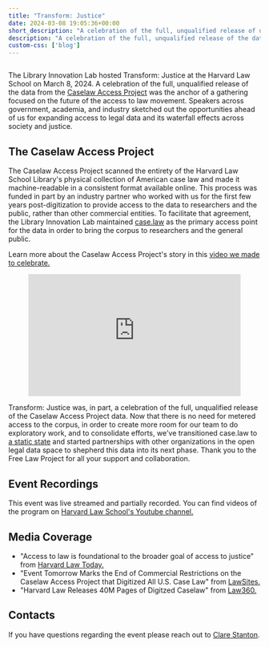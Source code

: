 ```yaml
---
title: "Transform: Justice"
date: 2024-03-08 19:05:36+00:00
short_description: "A celebration of the full, unqualified release of data from the Caselaw Access Project."
description: "A celebration of the full, unqualified release of the data from the Caselaw Access Project will be the anchor of an event focused on the future of the access to law movement. Speakers across government, academia, and industry will sketch out the opportunities ahead of us for expanding access to legal data and its waterfall effects across society and justice."
custom-css: ['blog']
---
```


<img src="{{ site.baseurl }}/assets/images/transform-justice-banner-small.jpg" alt=""/>

The Library Innovation Lab hosted Transform: Justice at the Harvard Law School on March 8, 2024. A celebration of the full, unqualified release of the data from the <a href="https://case.law">Caselaw Access Project</a> was the anchor of a gathering focused on the future of the access to law movement. Speakers across government, academia, and industry sketched out the opportunities ahead of us for expanding access to legal data and its waterfall effects across society and justice.

## The Caselaw Access Project

The Caselaw Access Project scanned the entirety of the Harvard Law School Library's physical collection of American case law and made it machine-readable in a consistent format available online. This process was funded in part by an industry partner who worked with us for the first few years post-digitization to provide access to the data to researchers and the public, rather than other commercial entities. To facilitate that agreement, the Library Innovation Lab maintained <a href="https://old.case.law">case.law</a> as the primary access point for the data in order to bring the corpus to researchers and the general public.

Learn more about the Caselaw Access Project's story in this [video we made to celebrate.](https://vimeo.com/922493882)

<figure style="max-width: 100%; padding: 48.5% 0px 0px 0px; position:relative;">
  <iframe src="https://player.vimeo.com/video/922493882?h=7329f9219c" style="position:absolute;top:0;left:0;width:100%;height:100%;" frameborder="0" allow="autoplay; fullscreen; picture-in-picture" allowfullscreen></iframe>
</figure>
<script src="https://player.vimeo.com/api/player.js"></script>

Transform: Justice was, in part, a celebration of the full, unqualified release of the Caselaw Access Project data. Now that there is no need for metered access to the corpus, in order to create more room for our team to do exploratory work, and to consolidate efforts, we've transitioned case.law to <a href="https://case.law">a static state</a> and started partnerships with other organizations in the open legal data space to shepherd this data into its next phase. Thank you to the Free Law Project for all your support and collaboration.

## Event Recordings

This event was live streamed and partially recorded. You can find videos of the program on <a href="https://www.youtube.com/watch?v=VQH_GDcWANA&list=PL2q2U2nTrWq2TIUzQ4l36rl5Fpp5p5y1a">Harvard Law School's Youtube channel.</a>

## Media Coverage

- "Access to law is foundational to the broader goal of access to justice" from <a href="https://hls.harvard.edu/today/caselaw-access-project-conference-marks-full-release-of-digitized-decisions/">Harvard Law Today.</a>
- "Event Tomorrow Marks the End of Commercial Restrictions on the Caselaw Access Project that Digitized All U.S. Case Law" from <a href="https://www.lawnext.com/2024/03/event-tomorrow-marks-the-end-of-commercial-restrictions-on-the-caselaw-access-project-that-digitized-all-u-s-case-law.html">LawSites.</a>
- "Harvard Law Releases 40M Pages of Digitzed Caselaw" from <a href="https://www.law360.com/pulse/articles/1811270">Law360.</a>

## Contacts

If you have questions regarding the event please reach out to <a href="mailto:cstanton@law.harvard.edu?subject=Transform%20Justice%20Question%20">Clare Stanton</a>.
